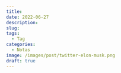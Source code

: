 ```yaml
---
title: 
date: 2022-06-27
description: 
slug: 
tags:
  - Tag
categories:
  - Notas
image: /images/post/twitter-elon-musk.png
draft: true
---
```


